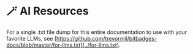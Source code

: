 # 🪄 AI Resources

For a single .txt file dump for this entire documentation to use with your favorite LLMs, see [https://github.com/trevormil/bitbadges-docs/blob/master/for-llms.txt](../for-llms.txt).

